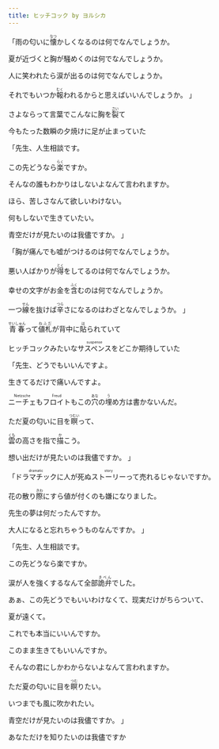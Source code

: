 ```yaml
---
title: ヒッチコック by ヨルシカ
---
```

「雨の匂いに<ruby>懐<rt>なつ</rt></ruby>かしくなるのは何でなんでしょうか。

夏が近づくと胸が騒めくのは何でなんでしょうか。

人に笑われたら涙が出るのは何でなんでしょうか。

それでもいつか<ruby>報<rt>むく</rt></ruby>われるからと思えばいいんでしょうか。 」

さよならって言葉でこんなに胸を<ruby>裂<rt>さい</rt></ruby>て

今もたった数瞬の夕焼けに足が止まっていた

「先生、人生相談です。

この先どうなら<ruby>楽<rt>らく</rt></ruby>ですか。

そんなの誰もわかりはしないよなんて言われますか。

ほら、苦しさなんて欲しいわけない。

何もしないで生きていたい。

青空だけが見たいのは我儘ですか。 」

「胸が痛んでも嘘がつけるのは何でなんでしょうか。

悪い人ばかりが<ruby>得<rt>とく</rt></ruby>をしてるのは何でなんでしょうか。

幸せの文字がお金を<ruby>含<rt>ふく</rt></ruby>むのは何でなんでしょうか。

一つ<ruby>線<rt>せん</rt></ruby>を抜けば<ruby>辛<rt>つら</rt></ruby>さになるのはわざとなんでしょうか。 」

<ruby>青春<rt>せいしゅん</rt></ruby>って<ruby>値札<rt>ねふだ</rt></ruby>が背中に<ruby>貼<rt>は</rt></ruby>られていて

ヒッチコックみたいな<ruby>サスペンス<rt>suspense</rt></ruby>をどこか期待していた

「先生、どうでもいいんですよ。

生きてるだけで痛いんですよ。

<ruby>ニーチェ<rt>Nietzsche</rt></ruby>も<ruby>フロイト<rt>Freud</rt></ruby>もこの<ruby>穴<rt>あな</rt></ruby>の<ruby>埋<rt>う</rt></ruby>め方は書かないんだ。

ただ夏の匂いに目を<ruby>瞑<rt>つむい</rt></ruby>って、

<ruby>雲<rt>くも</rt></ruby>の高さを指で<ruby>描<rt>か</rt></ruby>こう。

想い出だけが見たいのは我儘ですか。 」

「<ruby>ドラマチック<rt>dramatic</rt></ruby>に人が死ぬ<ruby>ストーリー<rt>story</rt></ruby>って売れるじゃないですか。

花の散り<ruby>際<rt>きわ</rt></ruby>にすら値が付くのも嫌になりました。

先生の夢は何だったんですか。

大人になると忘れちゃうものなんですか。 」

「先生、人生相談です。

この先どうなら楽ですか。

涙が人を強くするなんて全部<ruby>詭弁<rt>きべん</rt></ruby>でした。

あぁ、この先どうでもいいわけなくて、现実だけがちらついて、

夏が遠くて。

これでも本当にいいんですか。

このまま生きてもいいんですか。

そんなの君にしかわからないよなんて言われますか。

ただ夏の匂いに目を<ruby>瞑<rt>つむ</rt></ruby>りたい。

いつまでも風に吹かれたい。

青空だけが見たいのは我儘ですか。 」

あなただけを知りたいのは我儘ですか